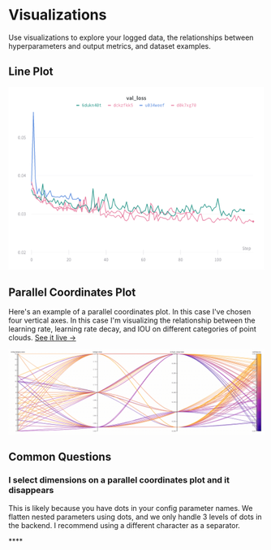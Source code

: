 # Visualizations

Use visualizations to explore your logged data, the relationships between hyperparameters and output metrics, and dataset examples.

## Line Plot

![Visualize a metric over time from multiple different runs](../../.gitbook/assets/docs-line-plot.png)

## Parallel Coordinates Plot

Here's an example of a parallel coordinates plot. In this case I've chosen four vertical axes. In this case I'm visualizing the relationship between the learning rate, learning rate decay, and IOU on different categories of point clouds. [See it live →](https://app.wandb.ai/nbaryd/SparseConvNet-examples_3d_segmentation/reports?view=nbaryd%2FSemantic%20Segmentation%20of%203D%20Point%20Clouds)

![](../../.gitbook/assets/docs-parallel-coordinates-plot.gif)

## Common Questions

### **I select dimensions on a parallel coordinates plot and it disappears**

This is likely because you have dots in your config parameter names. We flatten nested parameters using dots, and we only handle 3 levels of dots in the backend. I recommend using a different character as a separator.

\*\*\*\*

